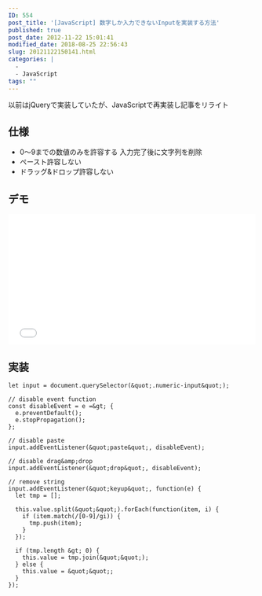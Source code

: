 ```yaml
---
ID: 554
post_title: '[JavaScript] 数字しか入力できないInputを実装する方法'
published: true
post_date: 2012-11-22 15:01:41
modified_date: 2018-08-25 22:56:43
slug: 20121122150141.html
categories: |
  -
  - JavaScript
tags: ""
---
```

<div class="c-alert is-info">以前はjQueryで実装していたが、JavaScriptで再実装し記事をリライト</div>

<!--more-->

## 仕様

- 0〜9までの数値のみを許容する
  入力完了後に文字列を削除
- ペースト許容しない
- ドラッグ&ドロップ許容しない

## デモ

<iframe height='265' scrolling='no' title='Input that only accepts numbers' src='//codepen.io/hiro0218/embed/ZMQJrV/?height=265&theme-id=light&default-tab=result&embed-version=2' frameborder='no' allowtransparency='true' allowfullscreen='true' style='width: 100%;'>See the Pen <a href='https://codepen.io/hiro0218/pen/ZMQJrV/'>Input that only accepts numbers</a> by hiro (<a href='https://codepen.io/hiro0218'>@hiro0218</a>) on <a href='https://codepen.io'>CodePen</a>.
</iframe>

## 実装

```language-js
let input = document.querySelector(&quot;.numeric-input&quot;);

// disable event function
const disableEvent = e =&gt; {
  e.preventDefault();
  e.stopPropagation();
};

// disable paste
input.addEventListener(&quot;paste&quot;, disableEvent);

// disable drag&amp;drop
input.addEventListener(&quot;drop&quot;, disableEvent);

// remove string
input.addEventListener(&quot;keyup&quot;, function(e) {
  let tmp = [];

  this.value.split(&quot;&quot;).forEach(function(item, i) {
    if (item.match(/[0-9]/gi)) {
      tmp.push(item);
    }
  });

  if (tmp.length &gt; 0) {
    this.value = tmp.join(&quot;&quot;);
  } else {
    this.value = &quot;&quot;;
  }
});
```